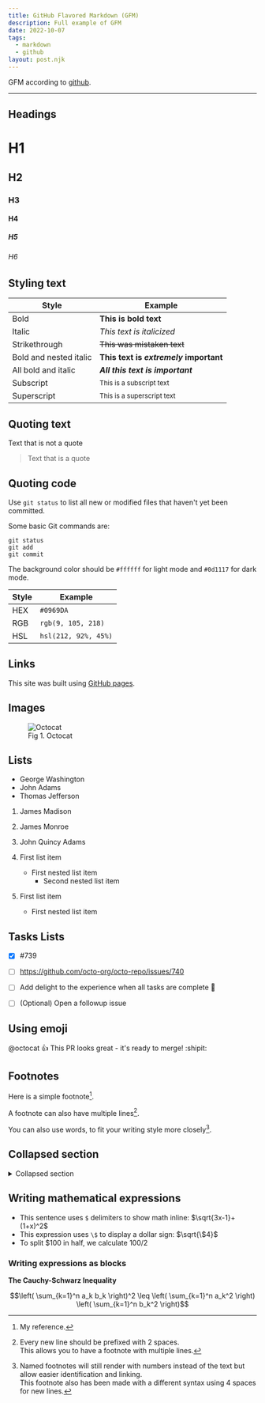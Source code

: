 ```yaml
---
title: GitHub Flavored Markdown (GFM)
description: Full example of GFM
date: 2022-10-07
tags:
  - markdown
  - github
layout: post.njk
---
```


GFM according to [github](https://docs.github.com/en/get-started/writing-on-github/getting-started-with-writing-and-formatting-on-github/basic-writing-and-formatting-syntax#headings).

<hr>

## Headings

# H1

## H2

### H3

#### H4

##### H5

###### H6

## Styling text

| Style                  | Example                                |
| ---------------------- | -------------------------------------- |
| Bold                   | **This is bold text**                  |
| Italic                 | _This text is italicized_              |
| Strikethrough          | ~~This was mistaken text~~             |
| Bold and nested italic | **This text is _extremely_ important** |
| All bold and italic    | **_All this text is important_**       |
| Subscript              | <sub>This is a subscript text</sub>    |
| Superscript            | <sup>This is a superscript text</sup>  |

## Quoting text

Text that is not a quote

> Text that is a quote

## Quoting code

Use `git status` to list all new or modified files that haven't yet been committed.

Some basic Git commands are:

```
git status
git add
git commit
```

The background color should be `#ffffff` for light mode and `#0d1117` for dark mode.

| Style | Example              |
| ----- | -------------------- |
| HEX   | `#0969DA`            |
| RGB   | `rgb(9, 105, 218)`   |
| HSL   | `hsl(212, 92%, 45%)` |

## Links

This site was built using [GitHub pages](https://pages.github.com/).

## Images

<figure>
  <img src="https://myoctocat.com/assets/images/base-octocat.svg" alt="Octocat">
  <figcaption>Fig 1. Octocat</figcaption>
</figure>

## Lists

- George Washington
- John Adams
- Thomas Jefferson

1. James Madison
2. James Monroe
3. John Quincy Adams

4. First list item

   - First nested list item
     - Second nested list item

5. First list item
   - First nested list item

## Tasks Lists

- [x] #739
- [ ] https://github.com/octo-org/octo-repo/issues/740
- [ ] Add delight to the experience when all tasks are complete :tada:

- [ ] \(Optional) Open a followup issue

## Using emoji

@octocat :+1: This PR looks great - it's ready to merge! :shipit:

## Footnotes

Here is a simple footnote[^1].

A footnote can also have multiple lines[^2].

You can also use words, to fit your writing style more closely[^note].

[^1]: My reference.
[^2]:
    Every new line should be prefixed with 2 spaces.  
    This allows you to have a footnote with multiple lines.

[^note]:
    Named footnotes will still render with numbers instead of the text but allow easier identification and linking.  
    This footnote also has been made with a different syntax using 4 spaces for new lines.

## Collapsed section

<details>
<summary>Collapsed section</summary>
<p>

```ruby
  puts "Hello World"
```

</p>
</details>

## Writing mathematical expressions

- This sentence uses `$` delimiters to show math inline: $\sqrt{3x-1}+(1+x)^2$
- This expression uses `\$` to display a dollar sign: $\sqrt{\$4}$
- To split <span>$</span>100 in half, we calculate $100/2$

### Writing expressions as blocks

**The Cauchy-Schwarz Inequality**

$$\left( \sum_{k=1}^n a_k b_k \right)^2 \leq \left( \sum_{k=1}^n a_k^2 \right) \left( \sum_{k=1}^n b_k^2 \right)$$
